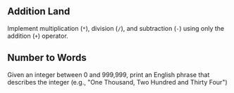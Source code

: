 ## Addition Land

Implement multiplication (`*`), division (`/`), and subtraction (`-`) using only the addition (`+`) operator.

## Number to Words

Given an integer between 0 and 999,999, print an English phrase that describes the integer (e.g., "One Thousand, Two Hundred and Thirty Four")
